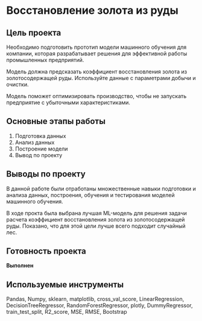 # Восстановление золота из руды

## Цель проекта
Необходимо подготовить прототип модели машинного обучения для компании, которая разрабатывает решения для эффективной работы промышленных предприятий.

Модель должна предсказать коэффициент восстановления золота из золотосодержащей руды. Используйте данные с параметрами добычи и очистки.

Модель поможет оптимизировать производство, чтобы не запускать предприятие с убыточными характеристиками.

## Основные этапы работы
1. Подготовка данных
2. Анализ данных
3. Построение модели
4. Вывод по проекту

## Выводы по проекту
В данной работе были отработаны множественные навыки подготовки и анализа данных, построения, обучения и тестирования моделей машинного обучения. 
    
В ходе прокта была выбрана лучшая ML-модель для решения задачи расчета коэффициент восстановления золота из золотосодержащей руды. Показано, что для этой цели лучше всего подходит случайный лес.    

## Готовность проекта 
**Выполнен**

## Используемые инструменты
Pandas, Numpy, sklearn, matplotlib, cross_val_score, LinearRegression, DecisionTreeRegressor, RandomForestRegressor, plotly, DummyRegressor, train_test_split, R2_score, MSE, RMSE, Bootstrap
